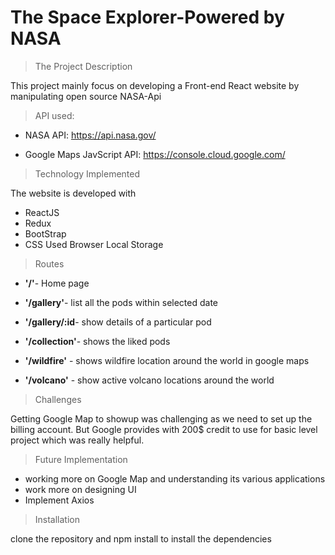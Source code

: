 # The Space Explorer-Powered by NASA

>The Project Description

 This project mainly focus on developing a Front-end React website by manipulating open source NASA-Api

>API used:

- NASA API: https://api.nasa.gov/ 

- Google Maps JavScript API: https://console.cloud.google.com/


>Technology Implemented

The website is developed with 
- ReactJS
- Redux
- BootStrap
- CSS
Used Browser Local Storage

>Routes

 - **'/'**- Home page
- **'/gallery'**- list all the pods within selected date

- **'/gallery/:id**- show details of a particular pod 
- **'/collection'**- shows the liked pods
- **'/wildfire'** - shows wildfire location around the world in google maps
- **'/volcano'** - show active volcano locations around the world

>Challenges 

Getting Google Map to showup was challenging as we need to set up the billing account. But Google provides with 200$ credit to use for basic level project which was really helpful.


 >Future Implementation

 - working more on Google Map and understanding its various applications
 - work more on designing UI 
 - Implement Axios


>Installation

clone the repository and npm install to install the dependencies
